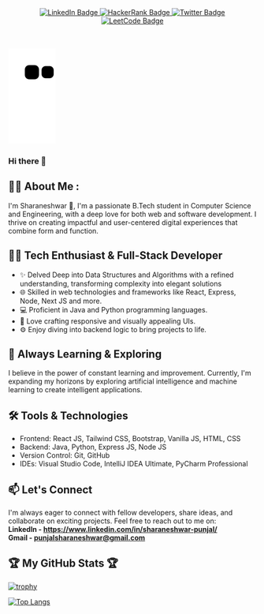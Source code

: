 <div id="header" align="center">
  <div id="badges">
<!--     <a href="mailto:punjalsharaneshwar@gmail.com?subject=Hello&body=Glad%20to%20connect%20with%20you!" target="_blank">
      <img src="https://img.shields.io/badge/Gmail-red?style=for-the-badge&logo=gmail&logoColor=white" alt="Gmail Badge"/>
    </a>     -->
    <a href="https://www.linkedin.com/in/sharaneshwar-punjal" target="_blank">
      <img src="https://img.shields.io/badge/LinkedIn-blue?style=for-the-badge&logo=linkedin&logoColor=white" alt="LinkedIn Badge"/>
    </a>    
    <a href="https://www.hackerrank.com/sharaneshwar" target="_blank">
      <img src="https://img.shields.io/badge/Hackerrank-darkgreen?style=for-the-badge&logo=hackerrank&logoColor=white" alt="HackerRank Badge"/>
    </a>
    <a href="https://twitter.com/Sharan_2208" target="_blank">
      <img src="https://img.shields.io/badge/Twitter-grey?style=for-the-badge&logo=twitter&logoColor=white" alt="Twitter Badge"/>
    </a>
    <a href="https://leetcode.com/Sharaneshwar">
      <img src="https://img.shields.io/badge/Leetcode-yellow?style=for-the-badge&logo=leetcode&logoColor=white" alt="LeetCode Badge"/>
    </a>
  </div>
  <br>
  <img src="https://komarev.com/ghpvc/?username=Sharaneshwar&style=flat-round&color=red" alt=""/>
</div>

![Snake animation](https://github.com/Sharaneshwar/Sharaneshwar/blob/output/github-contribution-grid-snake.svg)

### Hi there 👋

## 👨‍💻 About Me :

I'm Sharaneshwar 👋, I'm a passionate B.Tech student in Computer Science and Engineering, with a deep love for both web and software development. I thrive on creating impactful and user-centered digital experiences that combine form and function.

## 👨‍💻 Tech Enthusiast & Full-Stack Developer

- ✨ Delved Deep into Data Structures and Algorithms with a refined understanding, transforming complexity into elegant solutions
- 🌐 Skilled in web technologies and frameworks like React, Express, Node, Next JS and more.
- 💻 Proficient in Java and Python programming languages.
- 🎨 Love crafting responsive and visually appealing UIs.
- ⚙️ Enjoy diving into backend logic to bring projects to life.

## 🚀 Always Learning & Exploring

I believe in the power of constant learning and improvement. Currently, I'm expanding my horizons by exploring artificial intelligence and machine learning to create intelligent applications.

## 🛠️ Tools & Technologies

- Frontend: React JS, Tailwind CSS, Bootstrap, Vanilla JS, HTML, CSS 
- Backend: Java, Python, Express JS, Node JS
- Version Control: Git, GitHub
- IDEs: Visual Studio Code, IntelliJ IDEA Ultimate, PyCharm Professional

<!-- ## 🌟 Open Source Contributor

I'm an advocate for open source software and love contributing to projects that make a difference. You can often find me collaborating with like-minded developers to improve the tools we all rely on. -->

## 📫 Let's Connect

I'm always eager to connect with fellow developers, share ideas, and collaborate on exciting projects. Feel free to reach out to me on: <br>
**LinkedIn - https://www.linkedin.com/in/sharaneshwar-punjal/** <br>
**Gmail - [punjalsharaneshwar@gmail.com](mailto:punjalsharaneshwar@gmail.com?subject=Hello&body=Glad%20to%20connect%20with%20you!)**

## 🏆 My GitHub Stats 🏆

[![trophy](https://github-profile-trophy.vercel.app/?username=Sharaneshwar&theme=darkhub&row=2&column=3&margin-w=20&margin-h=20)](https://github.com/Sharaneshwar/github-profile-trophy)

[![Top Langs](https://github-readme-stats.vercel.app/api/top-langs/?username=Sharaneshwar&layout=compact&theme=vision-friendly-dark)](https://github.com/Sharaneshwar/github-readme-stats)
